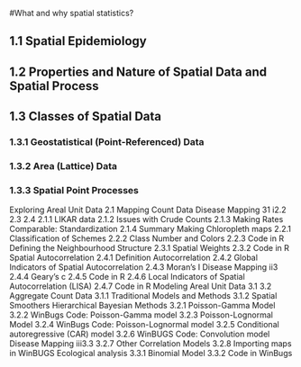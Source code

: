 #What and why spatial statistics?
## 1.1 Spatial Epidemiology

## 1.2 Properties and Nature of Spatial Data and Spatial Process
## 1.3 Classes of Spatial Data
### 1.3.1 Geostatistical (Point-Referenced) Data
### 1.3.2 Area (Lattice) Data
### 1.3.3 Spatial Point Processes


Exploring Areal Unit Data
2.1
Mapping Count Data
Disease Mapping
31
i2.2
2.3
2.4
2.1.1 LIKAR data
2.1.2 Issues with Crude Counts
2.1.3 Making Rates Comparable: Standardization
2.1.4 Summary
Making Chloropleth maps
2.2.1 Classification of Schemes
2.2.2 Class Number and Colors
2.2.3 Code in R
Defining the Neighbourhood Structure
2.3.1 Spatial Weights
2.3.2 Code in R
Spatial Autocorrelation
2.4.1 Definition Autocorrelation
2.4.2 Global Indicators of Spatial Autocorrelation
2.4.3 Moran’s I
Disease Mapping
ii3
2.4.4 Geary’s c
2.4.5 Code in R
2.4.6 Local Indicators of Spatial Autocorrelation (LISA)
2.4.7 Code in R
Modeling Areal Unit Data
3.1
3.2
Aggregate Count Data
3.1.1 Traditional Models and Methods
3.1.2 Spatial Smoothers
Hierarchical Bayesian Methods
3.2.1 Poisson-Gamma Model
3.2.2 WinBugs Code: Poisson-Gamma model
3.2.3 Poisson-Lognormal Model
3.2.4 WinBugs Code: Poisson-Lognormal model
3.2.5 Conditional autoregressive (CAR) model
3.2.6 WinBUGS Code: Convolution model
Disease Mapping
iii3.3
3.2.7 Other Correlation Models
3.2.8 Importing maps in WinBUGS
Ecological analysis
3.3.1 Binomial Model
3.3.2 Code in WinBugs